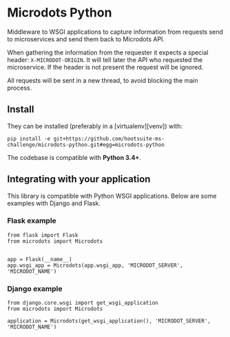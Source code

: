 # Microdots Python

Middleware to WSGI applications to capture information from requests send to microservices and send them back to Microdots API.

When gathering the information from the requester it expects a special header: `X-MICRODOT-ORIGIN`. It will tell later the API who requested the microservice.
If the header is not present the request will be ignored.

All requests will be sent in a new thread, to avoid blocking the main process.


## Install

They can be installed (preferably in a [virtualenv][venv]) with:

    pip install -e git+https://github.com/hootsuite-ms-challenge/microdots-python.git#egg=microdots-python

The codebase is compatible with **Python 3.4+**.


## Integrating with your application

This library is compatible with Python WSGI applications. Below are some examples with Django and Flask.

### Flask example

    from flask import Flask
    from microdots import Microdots


    app = Flask(__name__)
    app.wsgi_app = Microdots(app.wsgi_app, 'MICRODOT_SERVER', 'MICRODOT_NAME')


### Django example

    from django.core.wsgi import get_wsgi_application
    from microdots import Microdots

    application = Microdots(get_wsgi_application(), 'MICRODOT_SERVER', 'MICRODOT_NAME')
